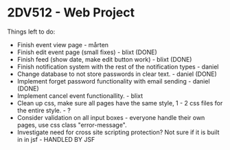 # 2DV512 - Web Project

Things left to do:

- Finish event view page - mårten
- Finish edit event page (small fixes) - blixt (DONE)
- Finish feed (show date, make edit button work) - blixt (DONE)
- Finish notification system with the rest of the notification types - daniel
- Change database to not store passwords in clear text. - daniel (DONE)
- Implement forget password functionality with email sending - daniel (DONE)
- Implement cancel event functionallity. - blixt
- Clean up css, make sure all pages have the same style, 1 - 2 css files for the entire style. - ?
- Consider validation on all input boxes - everyone handle their own pages, use css class "error-message".
- Investigate need for cross site scripting protection? Not sure if it is built in in jsf - HANDLED BY JSF
